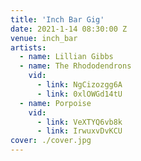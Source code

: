 ```yaml
---
title: 'Inch Bar Gig'
date: 2021-1-14 08:30:00 Z
venue: inch_bar
artists:
  - name: Lillian Gibbs
  - name: The Rhododendrons
    vid:
      - link: NgCizozgg6A
      - link: 0xlOWGd14tU
  - name: Porpoise
    vid:
      - link: VeXTYQ6vb8k
      - link: IrwuxvDvKCU
cover: ./cover.jpg
---
```

